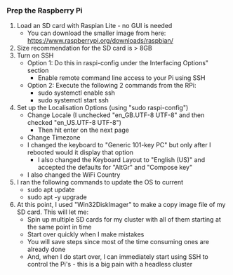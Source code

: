 ### Prep the Raspberry Pi

1. Load an SD card with Raspian Lite - no GUI is needed 
    * You can download the smaller image from here:  https://www.raspberrypi.org/downloads/raspbian/
2. Size recommendation for the SD card is > 8GB
3. Turn on SSH
    * Option 1: Do this in raspi-config under the Interfacing Options" section 
        * Enable remote command line access to your Pi using SSH
    * Option 2: Execute the following 2 commands from the RPi:
        * sudo systemctl enable ssh
        * sudo systemctl start ssh
4. Set up the Localisation Options (using "sudo raspi-config")
    * Change Locale (I unchecked "en_GB.UTF-8 UTF-8" and then checked "en_US.UTF-8 UTF-8")
        * Then hit enter on the next page
    * Change Timezone
    * I changed the keyboard to "Generic 101-key PC" but only after I rebooted would it display that option
        * I also changed the Keyboard Layout to "English (US)" and accepted the defaults for "AltGr" and "Compose key"
    * I also changed the WiFi Country
5. I ran the following commands to update the OS to current
    * sudo apt update
    * sudo apt -y upgrade
6. At this point, I used "Win32DiskImager" to make a copy image file of my SD card.  This will let me:
    * Spin up multiple SD cards for my cluster with all of them starting at the same point in time
    * Start over quickly when I make mistakes
    * You will save steps since most of the time consuming ones are already done 
    * And, when I do start over, I can immediately start using SSH to control the Pi's - this is a big pain with a headless cluster
    
